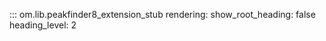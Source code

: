 ::: om.lib.peakfinder8_extension_stub
    rendering:
      show_root_heading: false
      heading_level: 2

